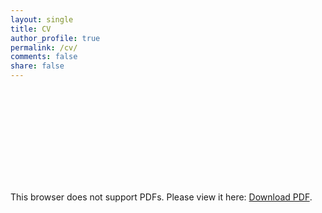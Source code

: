 ```yaml
---
layout: single
title: CV
author_profile: true
permalink: /cv/
comments: false
share: false
---
```


<object data="http://huyenle.net/CV_Dec2018.pdf" type="application/pdf" width="700px" height="700px">
    <embed src="http://huyenle.net/CV_Dec2018.pdf">
        <p>This browser does not support PDFs. Please view it here: <a href="http://www.dropbox.com/s/2x0n5tfpeicqcww/CV_Dec2018.pdf">Download PDF</a>.</p>
    </embed>
</object>

